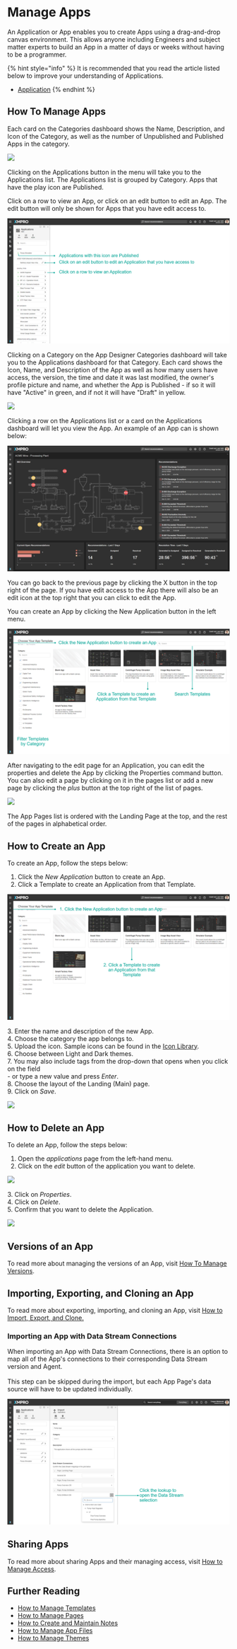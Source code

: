 # Manage Apps

An Application or App enables you to create Apps using a drag-and-drop canvas environment. This allows anyone including Engineers and subject matter experts to build an App in a matter of days or weeks without having to be a programmer.

{% hint style="info" %}
It is recommended that you read the article listed below to improve your understanding of Applications.

* [Application](../../concepts/application/)
{% endhint %}

## How To Manage Apps

Each card on the Categories dashboard shows the Name, Description, and Icon of the Category, as well as the number of Unpublished and Published Apps in the category.

![](../../.gitbook/assets/ManageApp\_1.PNG)

Clicking on the Applications button in the menu will take you to the Applications list. The Applications list is grouped by Category. Apps that have the play icon are Published.&#x20;

Click on a row to view an App, or click on an edit button to edit an App. The edit button will only be shown for Apps that you have edit access to.

![](<../../.gitbook/assets/image (305).png>)

Clicking on a Category on the App Designer Categories dashboard will take you to the Applications dashboard for that Category. Each card shows the Icon, Name, and Description of the App as well as how many users have access, the version, the time and date it was last modified, the owner's profile picture and name, and whether the App is Published - if so it will have "Active" in green, and if not it will have "Draft" in yellow.

![](../../.gitbook/assets/ManageApp\_3.png)

Clicking a row on the Applications list or a card on the Applications dashboard will let you view the App. An example of an App can is shown below:

![](<../../.gitbook/assets/image (1327).png>)

You can go back to the previous page by clicking the X button in the top right of the page. If you have edit access to the App there will also be an edit icon at the top right that you can click to edit the App.

You can create an App by clicking the New Application button in the left menu.

![](<../../.gitbook/assets/image (1019).png>)

After navigating to the edit page for an Application, you can edit the properties and delete the App by clicking the Properties command button. You can also edit a page by clicking on it in the pages list or add a new page by clicking the _plus_ button at the top right of the list of pages.

![](../../.gitbook/assets/ManageApp\_6.PNG)

The App Pages list is ordered with the Landing Page at the top, and the rest of the pages in alphabetical order.&#x20;

## How to Create an App

To create an App, follow the steps below:

1. Click the _New Application_ button to create an App.
2. Click a Template to create an Application from that Template.

![](<../../.gitbook/assets/image (430).png>)

&#x20;   3\. Enter the name and description of the new App.\
&#x20;   4\. Choose the category the app belongs to.\
&#x20;   5\. Upload the icon. Sample icons can be found in the [Icon Library](../../resources/icon-library.md).\
&#x20;   6\. Choose between Light and Dark themes.\
&#x20;   7\. You may also include tags from the drop-down that opens when you click on the field\
&#x20;       \- or type a new value and press _Enter_.\
&#x20;   8\. Choose the layout of the Landing (Main) page.\
&#x20;   9\. Click on _Save_.

![](../../.gitbook/assets/ManageApp\_8.PNG)

## How to Delete an App

To delete an App, follow the steps below:

1. Open the _applications_ page from the left-hand menu.
2. Click on the _edit_ button of the application you want to delete.

![](../../.gitbook/assets/app\_3.png)

&#x20;   3\. Click on _Properties_.\
&#x20;   4\. Click on _Delete_.\
&#x20;   5\. Confirm that you want to delete the Application.

![](../../.gitbook/assets/ManageApp\_10.PNG)

## Versions of an App

To read more about managing the versions of an App, visit [How To Manage Versions](../manage-versions.md).

## Importing, Exporting, and Cloning an App

To read more about exporting, importing, and cloning an App, visit [How to Import, Export, and Clone.](../import-export-and-clone.md)

### Importing an App with Data Stream Connections

When importing an App with Data Stream Connections, there is an option to map all of the App's connections to their corresponding Data Stream version and Agent. \
\
This step can be skipped during the import, but each App Page's data source will have to be updated individually.

![](<../../.gitbook/assets/image (1239).png>)

## Sharing Apps

To read more about sharing Apps and their managing access, visit [How to Manage Access](../../concepts/manage-access.md).

## Further Reading

* [How to Manage Templates](manage-templates.md)
* [How to Manage Pages](manage-pages.md)
* [How to Create and Maintain Notes](create-and-maintain-notes.md)
* [How to Manage App Files](manage-app-files.md)
* [How to Manage Themes](manage-themes.md)

